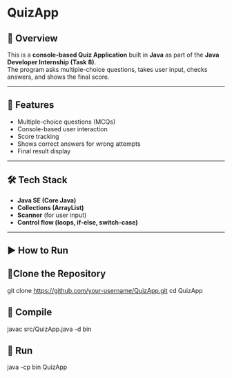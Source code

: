 # QuizApp

## 📌 Overview
This is a **console-based Quiz Application** built in **Java** as part of the **Java Developer Internship (Task 8)**.  
The program asks multiple-choice questions, takes user input, checks answers, and shows the final score.

---

## 🚀 Features
- Multiple-choice questions (MCQs)  
- Console-based user interaction  
- Score tracking  
- Shows correct answers for wrong attempts  
- Final result display  

---

## 🛠️ Tech Stack
- **Java SE (Core Java)**  
- **Collections (ArrayList)**  
- **Scanner** (for user input)  
- **Control flow (loops, if-else, switch-case)**  

---

## ▶️ How to Run

## 🔹Clone the Repository
git clone https://github.com/your-username/QuizApp.git
cd QuizApp


## 🔹 Compile
javac src/QuizApp.java -d bin


## 🔹 Run
java -cp bin QuizApp




